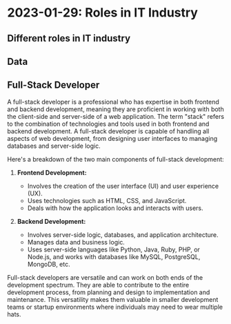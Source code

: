 # 2023-01-29: Roles in IT Industry
## Different roles in IT industry
## Data

## Full-Stack Developer
A full-stack developer is a professional who has expertise in both frontend and backend development, meaning they are proficient in working with both the client-side and server-side of a web application. The term "stack" refers to the combination of technologies and tools used in both frontend and backend development. A full-stack developer is capable of handling all aspects of web development, from designing user interfaces to managing databases and server-side logic.

Here's a breakdown of the two main components of full-stack development:

1. **Frontend Development:**
   - Involves the creation of the user interface (UI) and user experience (UX).
   - Uses technologies such as HTML, CSS, and JavaScript.
   - Deals with how the application looks and interacts with users.

2. **Backend Development:**
   - Involves server-side logic, databases, and application architecture.
   - Manages data and business logic.
   - Uses server-side languages like Python, Java, Ruby, PHP, or Node.js, and works with databases like MySQL, PostgreSQL, MongoDB, etc.

Full-stack developers are versatile and can work on both ends of the development spectrum. They are able to contribute to the entire development process, from planning and design to implementation and maintenance. This versatility makes them valuable in smaller development teams or startup environments where individuals may need to wear multiple hats.
